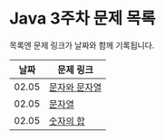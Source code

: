 # Java 3주차 문제 목록

목록엔 문제 링크가 날짜와 함께 기록됩니다.

|날짜|문제 링크|
|------|---|
|02.05|[문자와 문자열](https://www.acmicpc.net/problem/27866)
|02.05|[문자열](https://www.acmicpc.net/problem/9086)
|02.05|[숫자의 합](https://www.acmicpc.net/problem/11720)
